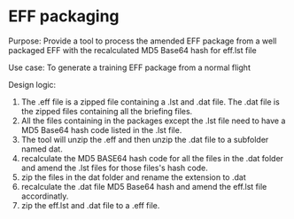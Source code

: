 # EFF packaging
Purpose:
Provide a tool to process the amended EFF package from a well packaged EFF with the recalculated MD5 Base64 hash for eff.lst file

Use case:
To generate a training EFF package from a normal flight

Design logic:
1. The .eff file is a zipped file containing a .lst and .dat file. The .dat file is the zipped files containing all the briefing files.
2. All the files containing in the packages except the .lst file need to have a MD5 Base64 hash code listed in the .lst file.
3. The tool will unzip the .eff and then unzip the .dat file to a subfolder named dat.
4. recalculate the MD5 BASE64 hash code for all the files in the .dat folder and amend the .lst files for those files's hash code.
5. zip the files in the dat folder and rename the extension to .dat
6. recalculate the .dat file MD5 Base64 hash and amend the eff.lst file accordinatly.
7. zip the eff.lst and .dat file to a .eff file.
